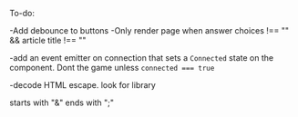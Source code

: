 To-do:

-Add debounce to buttons
-Only render page when answer choices !== "" && article title !== ""

-add an event emitter on connection that sets a `Connected` state on the component. Dont the game unless `connected === true`

-decode HTML escape. look for library

starts with "&"
ends with ";"
